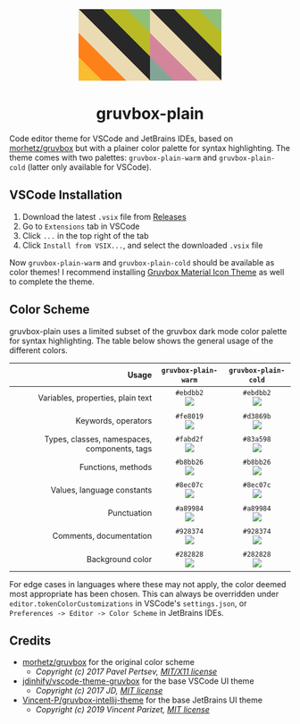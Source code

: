 <div align="center">
  <img alt="logo" src="./vscode/img/gruvbox-plain-warm_logo.png"><img alt="logo" src="./vscode/img/gruvbox-plain-cold_logo.png">
</div>
<h1 align="center">gruvbox-plain</h1>

Code editor theme for VSCode and JetBrains IDEs, based on [morhetz/gruvbox](https://github.com/morhetz/gruvbox) but with a plainer color palette for syntax highlighting. The theme comes with two palettes: `gruvbox-plain-warm` and `gruvbox-plain-cold` (latter only available for VSCode).

## VSCode Installation

1. Download the latest `.vsix` file from [Releases](https://github.com/hermannm/gruvbox-plain/releases)
2. Go to `Extensions` tab in VSCode
3. Click `...` in the top right of the tab
4. Click `Install from VSIX...`, and select the downloaded `.vsix` file

Now `gruvbox-plain-warm` and `gruvbox-plain-cold` should be available as color themes! I recommend installing [Gruvbox Material Icon Theme](https://marketplace.visualstudio.com/items?itemName=JonathanHarty.gruvbox-material-icon-theme) as well to complete the theme.

## Color Scheme

gruvbox-plain uses a limited subset of the gruvbox dark mode color palette for syntax highlighting. The table below shows the general usage of the different colors.

|                                        Usage |                                          `gruvbox-plain-warm`                                           |                                          `gruvbox-plain-cold`                                           |
| -------------------------------------------: | :-----------------------------------------------------------------------------------------------------: | :-----------------------------------------------------------------------------------------------------: |
|            Variables, properties, plain text | `#ebdbb2`<br>![](https://github.com/hermannm/gruvbox-plain/blob/docs/assets/colors/ebdbb2.png?raw=true) | `#ebdbb2`<br>![](https://github.com/hermannm/gruvbox-plain/blob/docs/assets/colors/ebdbb2.png?raw=true) |
|                          Keywords, operators | `#fe8019`<br>![](https://github.com/hermannm/gruvbox-plain/blob/docs/assets/colors/fe8019.png?raw=true) | `#d3869b`<br>![](https://github.com/hermannm/gruvbox-plain/blob/docs/assets/colors/d3869b.png?raw=true) |
| Types, classes, namespaces, components, tags | `#fabd2f`<br>![](https://github.com/hermannm/gruvbox-plain/blob/docs/assets/colors/fabd2f.png?raw=true) | `#83a598`<br>![](https://github.com/hermannm/gruvbox-plain/blob/docs/assets/colors/83a598.png?raw=true) |
|                           Functions, methods | `#b8bb26`<br>![](https://github.com/hermannm/gruvbox-plain/blob/docs/assets/colors/b8bb26.png?raw=true) | `#b8bb26`<br>![](https://github.com/hermannm/gruvbox-plain/blob/docs/assets/colors/b8bb26.png?raw=true) |
|                   Values, language constants | `#8ec07c`<br>![](https://github.com/hermannm/gruvbox-plain/blob/docs/assets/colors/8ec07c.png?raw=true) | `#8ec07c`<br>![](https://github.com/hermannm/gruvbox-plain/blob/docs/assets/colors/8ec07c.png?raw=true) |
|                                  Punctuation | `#a89984`<br>![](https://github.com/hermannm/gruvbox-plain/blob/docs/assets/colors/a89984.png?raw=true) | `#a89984`<br>![](https://github.com/hermannm/gruvbox-plain/blob/docs/assets/colors/a89984.png?raw=true) |
|                      Comments, documentation | `#928374`<br>![](https://github.com/hermannm/gruvbox-plain/blob/docs/assets/colors/928374.png?raw=true) | `#928374`<br>![](https://github.com/hermannm/gruvbox-plain/blob/docs/assets/colors/928374.png?raw=true) |
|                             Background color | `#282828`<br>![](https://github.com/hermannm/gruvbox-plain/blob/docs/assets/colors/282828.png?raw=true) | `#282828`<br>![](https://github.com/hermannm/gruvbox-plain/blob/docs/assets/colors/282828.png?raw=true) |

For edge cases in languages where these may not apply, the color deemed most appropriate has been chosen. This can always be overridden under `editor.tokenColorCustomizations` in VSCode's `settings.json`, or `Preferences -> Editor -> Color Scheme` in JetBrains IDEs.

## Credits

- [morhetz/gruvbox](https://github.com/morhetz/gruvbox) for the original color scheme
  - _Copyright (c) 2017 Pavel Pertsev, [MIT/X11 license](https://github.com/morhetz/gruvbox#license)_
- [jdinhify/vscode-theme-gruvbox](https://github.com/jdinhify/vscode-theme-gruvbox) for the base VSCode UI theme
  - _Copyright (c) 2017 JD, [MIT license](https://github.com/jdinhify/vscode-theme-gruvbox/blob/main/LICENSE)_
- [Vincent-P/gruvbox-intellij-theme](https://github.com/Vincent-P/gruvbox-intellij-theme) for the base JetBrains UI theme
  - _Copyright (c) 2019 Vincent Parizet, [MIT license](https://github.com/Vincent-P/gruvbox-intellij-theme/blob/master/LICENSE)_
